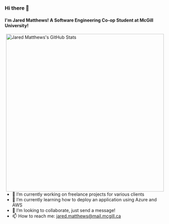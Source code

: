 ### Hi there 👋

#### I'm Jared Matthews! A Software Engineering Co-op Student at McGill University!

<img alt="Jared Matthews's GitHub Stats" src="https://github-readme-jaredmatthews-stats.vercel.app/api?username=JMatt26&show_icons=true&hide=stars&theme=github_dark" align="right" width="500"/>

- 🔭 I’m currently working on freelance projects for various clients
- 🌱 I’m currently learning how to deploy an application using Azure and AWS
- 👯 I’m looking to collaborate, just send a message!
- 📫 How to reach me: jared.matthews@mail.mcgill.ca


